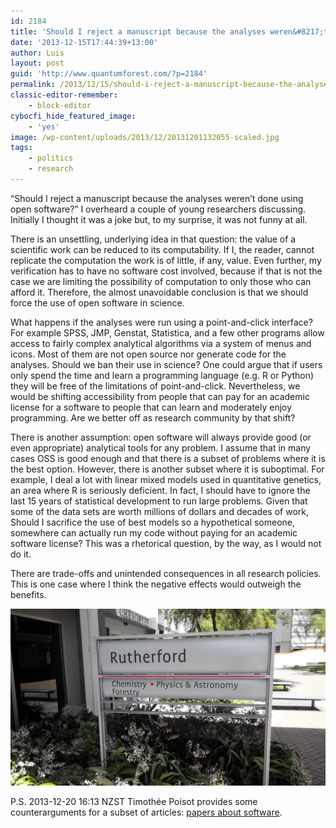 ```yaml
---
id: 2184
title: 'Should I reject a manuscript because the analyses weren&#8217;t done using open source software?'
date: '2013-12-15T17:44:39+13:00'
author: Luis
layout: post
guid: 'http://www.quantumforest.com/?p=2184'
permalink: /2013/12/15/should-i-reject-a-manuscript-because-the-analyses-werent-done-using-open-source-software/
classic-editor-remember:
    - block-editor
cybocfi_hide_featured_image:
    - 'yes'
image: /wp-content/uploads/2013/12/20131201132055-scaled.jpg
tags:
    - politics
    - research
---
```


“Should I reject a manuscript because the analyses weren’t done using open software?” I overheard a couple of young researchers discussing. Initially I thought it was a joke but, to my surprise, it was not funny at all.

There is an unsettling, underlying idea in that question: the value of a scientific work can be reduced to its computability. If I, the reader, cannot replicate the computation the work is of little, if any, value. Even further, my verification has to have no software cost involved, because if that is not the case we are limiting the possibility of computation to only those who can afford it. Therefore, the almost unavoidable conclusion is that we should force the use of open software in science.

What happens if the analyses were run using a point-and-click interface? For example SPSS, JMP, Genstat, Statistica, and a few other programs allow access to fairly complex analytical algorithms via a system of menus and icons. Most of them are not open source nor generate code for the analyses. Should we ban their use in science? One could argue that if users only spend the time and learn a programming language (e.g. R or Python) they will be free of the limitations of point-and-click. Nevertheless, we would be shifting accessibility from people that can pay for an academic license for a software to people that can learn and moderately enjoy programming. Are we better off as research community by that shift?

There is another assumption: open software will always provide good (or even appropriate) analytical tools for any problem. I assume that in many cases OSS is good enough and that there is a subset of problems where it is the best option. However, there is another subset where it is suboptimal. For example, I deal a lot with linear mixed models used in quantitative genetics, an area where R is seriously deficient. In fact, I should have to ignore the last 15 years of statistical development to run large problems. Given that some of the data sets are worth millions of dollars and decades of work, Should I sacrifice the use of best models so a hypothetical someone, somewhere can actually run my code without paying for an academic software license? This was a rhetorical question, by the way, as I would not do it.

There are trade-offs and unintended consequences in all research policies. This is one case where I think the negative effects would outweigh the benefits.

![Gratuitous picture: I smiled when I saw the sign with the rightful place for forestry.](/assets/images/place-for-forestry.jpg)

P.S. 2013-12-20 16:13 NZST Timothée Poisot provides some counterarguments for a subset of articles: [papers about software](https://web.archive.org/web/20160305082504/http://timotheepoisot.fr/2013/12/19/reviewing-software-papers/).